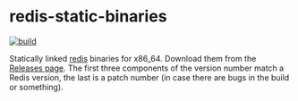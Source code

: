 # redis-static-binaries

[![build](https://github.com/phlummox-dev/redis-static-binary/actions/workflows/build.yml/badge.svg)](https://github.com/phlummox-dev/redis-static-binary/actions/workflows/build.yml)

Statically linked [redis][redis] binaries for x86_64. Download them from the
[Releases page][releases]. The first three components of the
version number match a Redis version, the last is a patch number
(in case there are bugs in the build or something).

[redis]: https://github.com/redis/redis
[releases]: https://github.com/phlummox-dev/redis-static-binaries/releases

<!--- trigger test  --->
